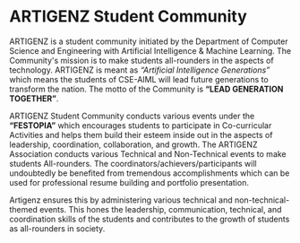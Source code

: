 # ARTIGENZ Student Community

ARTIGENZ is a student community initiated by the Department of Computer Science and Engineering with Artificial Intelligence & Machine Learning. The Community's mission is to make students all-rounders in the aspects of technology. ARTIGENZ is meant as  *“Artificial Intelligence Generations”*  which means the students of CSE-AIML will lead future generations to transform the nation. The motto of the Community is **“LEAD GENERATION TOGETHER”**.

ARTIGENZ Student Community conducts various events under the **“FESTOPIA”** which encourages students to participate in Co-curricular Activities and helps them build their esteem inside out in the aspects of leadership, coordination, collaboration, and growth. The ARTIGENZ Association conducts various Technical and Non-Technical events to make students All-rounders. The coordinators/achievers/participants will undoubtedly be benefited from tremendous accomplishments which can be used for professional resume building and portfolio presentation.

Artigenz ensures this by administering various technical and non-technical-themed events. This hones the leadership, communication, technical, and coordination skills of the students and contributes to the growth of students as all-rounders in society.
